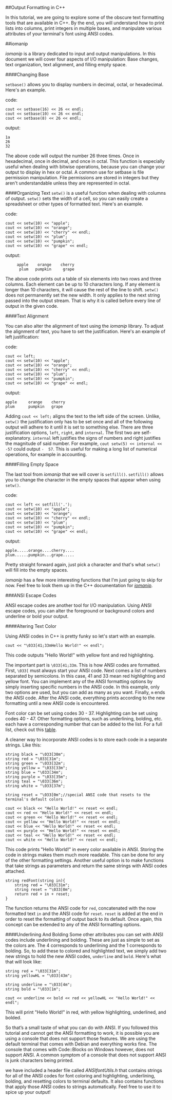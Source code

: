 ##Output Formatting in C++

In this tutorial, we are going to explore some of the obscure text formatting tools that are available in C++. 
By the end, you will understand how to print lists into columns, print integers in multiple bases, and manipulate various attributes of your terminal's font using ANSI codes.

##iomanip

*iomanip* is a library dedicated to input and output manipulations.
In this document we will cover four aspects of I/O manipulation: Base changes, text organization, text alignment, and filling empty space.

####Changing Base

`setbase()` allows you to display numbers in decimal, octal, or hexadecimal. Here's an example.

code:
```
cout << setbase(16) << 26 << endl;
cout << setbase(10) << 26 << endl;
cout << setbase(8) << 26 << endl;
```
output:
```
1a
26
32
```
The above code will output the number 26 three times.
Once in hexadecimal, once in decimal, and once in octal. 
This function is especially useful when dealing with bitwise operations, because you can change your output to display in hex or octal.
A common use for setbase is file permission manipulation.
File permissions are stored in integers but they aren't understandable unless they are represented in octal.

####Organizing Text
`setw()` is a useful function when dealing with columns of output.
`setw()` sets the width of a cell, so you can easily create a spreadsheet or other types of formatted text. Here's an example.

code:
```
cout << setw(10) << "apple";
cout << setw(10) << "orange";
cout << setw(10) << "cherry" << endl;
cout << setw(10) << "plum";
cout << setw(10) << "pumpkin";
cout << setw(10) << "grape" << endl;
```
output:
```
     apple    orange    cherry
      plum   pumpkin     grape
```
The above code prints out a table of six elements into two rows and three columns. 
Each element can be up to 10 characters long. 
If any element is longer than 10 characters, it will cause the rest of the line to shift. 
`setw()` does not permanently set the new width.
It only applies to the next string passed into the output stream. 
That is why it is called before every line of output in the given code.

####Text Alignment

You can also alter the alignment of text using the *iomanip* library.
To adjust the alignment of text, you have to set the justification. Here's an example of left justification:

code:
```
cout << left;
cout << setw(10) << "apple";
cout << setw(10) << "orange";
cout << setw(10) << "cherry" << endl;
cout << setw(10) << "plum";
cout << setw(10) << "pumpkin";
cout << setw(10) << "grape" << endl;
```
output:
```
apple     orange    cherry    
plum      pumpkin   grape     
```
Adding `cout << left;` aligns the text to the left side of the screen.
Unlike, `setw()` the justification only has to be set once and all of the following output will adhere to it until it is set to something else.
There are three justification options, `left`, `right`, and `internal`.
The first two are self-explanatory. 
`internal` left justifies the signs of numbers and right justifies the magnitude of said number.
For example, `cout setw(5) << internal << -57` could output `-  57`. 
This is useful for making a long list of numerical operations, for example in accounting. 

####Filling Empty Space

The last tool from *iomanip* that we will cover is `setfill()`. 
`setfill()` allows you to change the character in the empty spaces that appear when using `setw()`.

code:
```
cout << left << setfill('.');
cout << setw(10) << "apple";
cout << setw(10) << "orange";
cout << setw(10) << "cherry" << endl;
cout << setw(10) << "plum";
cout << setw(10) << "pumpkin";
cout << setw(10) << "grape" << endl;
```
output:
```
apple.....orange....cherry....
plum......pumpkin...grape.....
```
Pretty straight forward again, just pick a character and that's what `setw()` will fill into the empty spaces.

*iomanip* has a few more interesting functions that I'm just going to skip for now. 
Feel free to look them up in the C++ documentation for [*iomanip*](http://www.cplusplus.com/reference/iomanip/).

###ANSI Escape Codes

ANSI escape codes are another tool for I/O manipulation. 
Using ANSI escape codes, you can alter the foreground or background colors and underline or bold your output.

####Altering Text Color

Using ANSI codes in C++ is pretty funky so let's start with an example.
```
cout << "\033[41;33mHello World!" << endl";
```
This code outputs "Hello World!" with yellow font and red highlighting.

The important part is `\033[41;33m`. 
This is how ANSI codes are formatted.
First, `\033[` must always start your ANSI code.
Next comes a list of numbers separated by semicolons.
In this case, 41 and 33 mean red highlighting and yellow font. 
You can implement any of the ANSI formatting options by simply inserting specific numbers in the ANSI code.
In this example, only two options are used, but you can add as many as you want.
Finally, `m` ends the ANSI code. 
After the ANSI code, everything prints according to the new formatting until a new ANSI code is encountered.

Font color can be set using codes 30 - 37. 
Highlighting can be set using codes 40 - 47. 
Other formatting options, such as underlining, bolding, etc. each have a corresponding number that can be added to the list. 
For a full list, check out this [table](http://ascii-table.com/ansi-escape-sequences.php).

A cleaner way to incorporate ANSI codes is to store each code in a separate strings. 
Like this:
```
string black = "\033[30m";
string red = "\033[31m";
string green = "\033[32m";
string yellow = "\033[33m";
string blue = "\033[34m";
string purple = "\033[35m";
string teal = "\033[36m";
string white = "\033[37m";

string reset = "\033[0m";//special ANSI code that resets to the terminal's default colors

cout << black << "Hello World!" << reset << endl;
cout << red << "Hello World!" << reset << endl;
cout << green << "Hello World!" << reset << endl;
cout << yellow << "Hello World!" << reset << endl;
cout << blue << "Hello World!" << reset << endl;
cout << purple << "Hello World!" << reset << endl;
cout << teal << "Hello World!" << reset << endl;
cout << white << "Hello World!" << reset << endl;
```
This code prints "Hello World!" in every color available in ANSI. 
Storing the code in strings makes them much more readable.
This can be done for any of the other formatting settings. 
Another useful option is to make functions that take strings as parameters and return the same strings with ANSI codes attached.
```
string redFont(string in){
	string red = "\033[31m";
	string reset = "\033[0m";
	return red + in + reset;
}
```
The function returns the ANSI code for `red`, concatenated with the now formatted text `in` and the ANSI code for `reset`. 
`reset` is added at the end in order to reset the formatting of output back to its default. 
Once again, this concept can be extended to any of the ANSI formatting options.

####Underlining And Bolding 
Some other attributes you can set with ANSI codes include underlining and bolding. 
These are just as simple to set as the colors are.
The 4 corresponds to underlining and the 1 corresponds to bolding.
So, to add these to colored and highlighted text, we simply add two new strings to hold the new ANSI codes, `underline` and `bold`. Here's what that will look like:
```
string red = "\033[31m";
string yellowHL = "\033[43m";

string underline = "\033[4m";
string bold = "\033[1m";

cout << underline << bold << red << yellowHL << "Hello World!" << endl";
```
This will print "Hello World!" in red, with yellow highlighting, underlined, and bolded.

So that’s a small taste of what you can do with ANSI.
If you followed this tutorial and cannot get the ANSI formatting to work, it is possible you are using a console that does not support those features.
We are using the default terminal that comes with Debian and everything works fine.
The console that comes with Code::Blocks on Windows however, does not support ANSI. 
A common symptom of a console that does not support ANSI is junk characters being printed.

we have included a header file called *ANSIfontUtils.h* that contains strings for all of the ANSI codes for font coloring and highlighting, underlining, bolding, and resetting colors to terminal defaults. 
It also contains functions that apply those ANSI codes to strings automatically.
Feel free to use it to spice up your output!



